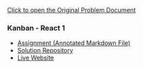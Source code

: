 [Click to open the Original Problem Document](https://docs.google.com/document/d/1HArb1RzgrfuyGhq0a_MYO6UvsOkWoXIvBwEnOWlWM1E/edit)

### Kanban - React 1
- [Assignment (Annotated Markdown File)](./Assignment.md)
- [Solution Repository](https://github.com/metacube-manthan-rajoria/GET_003_Chapter_010/tree/ab0287ec0f9f1cebb370232ffbf92a78fb48dced)
- [Live Website](https://metacube-manthan-rajoria.github.io/GET_003_Chapter_010/)
